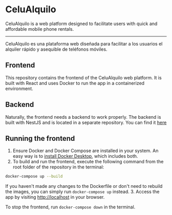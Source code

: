 # CeluAlquilo

CeluAlquilo is a web platform designed to facilitate users with quick and affordable mobile phone rentals.

---

CeluAlquilo es una plataforma web diseñada para facilitar a los usuarios el alquiler rápido y asequible de teléfonos móviles.

## Frontend

This repository contains the frontend of the CeluAlquilo web platform. It is built with React and uses Docker to run the app in a containerized environment.

## Backend

Naturally, the frontend needs a backend to work properly. The backend is built with NestJS and is located in a separate repository. You can find it [here](https://github.com/fedemelo/celualquilo-back)

## Running the frontend

1. Ensure Docker and Docker Compose are installed in your system. An easy way is to [install Docker Desktop](https://www.docker.com/products/docker-desktop/), which includes both.
2. To build and run the frontend, execute the following command from the root folder of the repository in the terminal:
```bash
docker-compose up --build
```
If you haven't made any changes to the Dockerfile or don't need to rebuild the images, you can simply run `docker-compose up` instead.
3. Access the app by visiting [http://localhost](http://localhost) in your browser.

To stop the frontend, run `docker-compose down` in the terminal.
